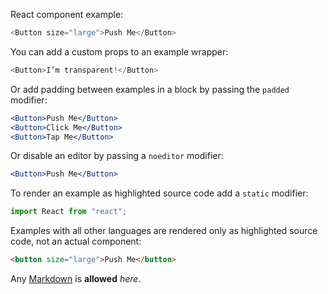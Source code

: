 React component example:

```js
<Button size="large">Push Me</Button>
```

You can add a custom props to an example wrapper:

```js { "props": { "className": "checks" } }
<Button>I’m transparent!</Button>
```

Or add padding between examples in a block by passing the `padded` modifier:

```jsx padded
<Button>Push Me</Button>
<Button>Click Me</Button>
<Button>Tap Me</Button>
```

Or disable an editor by passing a `noeditor` modifier:

```jsx noeditor
<Button>Push Me</Button>
```

To render an example as highlighted source code add a `static` modifier:

```jsx static
import React from "react";
```

Examples with all other languages are rendered only as highlighted source code, not an actual component:

```html
<button size="large">Push Me</button>
```

Any [Markdown](http://daringfireball.net/projects/markdown/) is **allowed** _here_.
